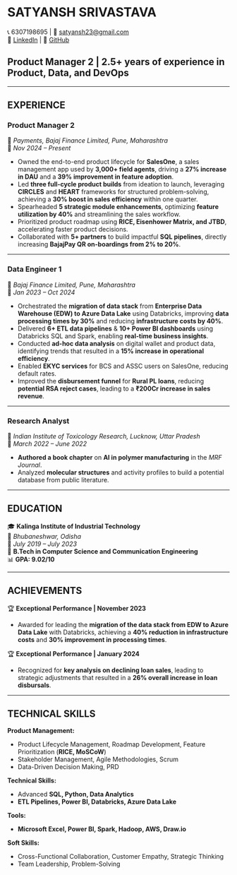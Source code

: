 # SATYANSH SRIVASTAVA
📞 6307198695 | 📧 satyansh23@gmail.com  
🔗 [LinkedIn](www.linkedin.com/in/srivastava-satyansh/) | 🔗 [GitHub](https://github.com/SatyanshSrivastava)  

## **Product Manager 2 | 2.5+ years of experience in Product, Data, and DevOps**

---

## **EXPERIENCE**

### **Product Manager 2**  
📍 *Payments, Bajaj Finance Limited, Pune, Maharashtra*  
📅 *Nov 2024 – Present*  

- Owned the end-to-end product lifecycle for **SalesOne**, a sales management app used by **3,000+ field agents**, driving a **27% increase in DAU** and a **39% improvement in feature adoption**.  
- Led **three full-cycle product builds** from ideation to launch, leveraging **CIRCLES** and **HEART** frameworks for structured problem-solving, achieving a **30% boost in sales efficiency** within one quarter.  
- Spearheaded **5 strategic module enhancements**, optimizing **feature utilization by 40%** and streamlining the sales workflow.  
- Prioritized product roadmap using **RICE, Eisenhower Matrix, and JTBD**, accelerating faster product decisions.  
- Collaborated with **5+ partners** to build impactful **SQL pipelines**, directly increasing **BajajPay QR on-boardings from 2% to 20%**.  

---

### **Data Engineer 1**  
📍 *Bajaj Finance Limited, Pune, Maharashtra*  
📅 *Jan 2023 – Oct 2024*  

- Orchestrated the **migration of data stack** from **Enterprise Data Warehouse (EDW) to Azure Data Lake** using Databricks, improving **data processing times by 30%** and reducing **infrastructure costs by 40%**.  
- Delivered **6+ ETL data pipelines** & **10+ Power BI dashboards** using Databricks SQL and Spark, enabling **real-time business insights**.  
- Conducted **ad-hoc data analysis** on digital wallet and product data, identifying trends that resulted in a **15% increase in operational efficiency**.  
- Enabled **EKYC services** for BCS and ASSC users on SalesOne, reducing default rates.  
- Improved the **disbursement funnel** for **Rural PL loans**, reducing **potential RSA reject cases**, leading to a **₹200Cr increase in sales revenue**.  

---

### **Research Analyst**  
📍 *Indian Institute of Toxicology Research, Lucknow, Uttar Pradesh*  
📅 *March 2022 – June 2022*  

- **Authored a book chapter** on **AI in polymer manufacturing** in the *MRF Journal*.  
- Analyzed **molecular structures** and activity profiles to build a potential database from public literature.  

---

## **EDUCATION**  

🎓 **Kalinga Institute of Industrial Technology**  
📍 *Bhubaneshwar, Odisha*  
📅 *July 2019 – July 2023*  
🎯 **B.Tech in Computer Science and Communication Engineering**  
📊 **GPA: 9.02/10**  

---

## **ACHIEVEMENTS**  

🏆 **Exceptional Performance | November 2023**  
- Awarded for leading the **migration of the data stack from EDW to Azure Data Lake** with Databricks, achieving a **40% reduction in infrastructure costs** and **30% improvement in processing times**.  

🏆 **Exceptional Performance | January 2024**  
- Recognized for **key analysis on declining loan sales**, leading to strategic adjustments that resulted in a **26% overall increase in loan disbursals**.  

---

## **TECHNICAL SKILLS**  

**Product Management:**  
- Product Lifecycle Management, Roadmap Development, Feature Prioritization (**RICE, MoSCoW**)  
- Stakeholder Management, Agile Methodologies, Scrum  
- Data-Driven Decision Making, PRD  

**Technical Skills:**  
- Advanced **SQL, Python, Data Analytics**  
- **ETL Pipelines, Power BI, Databricks, Azure Data Lake**  

**Tools:**  
- **Microsoft Excel, Power BI, Spark, Hadoop, AWS, Draw.io**  

**Soft Skills:**  
- Cross-Functional Collaboration, Customer Empathy, Strategic Thinking  
- Team Leadership, Problem-Solving  
